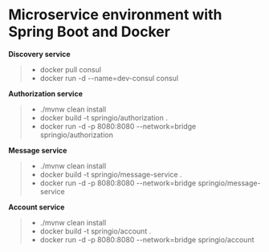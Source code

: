 # **Microservice environment with Spring Boot and Docker**

**Discovery service**
>- docker pull consul
>- docker run -d --name=dev-consul  consul

**Authorization service**
>- ./mvnw clean install
>- docker build -t springio/authorization .
>- docker run -d -p 8080:8080 --network=bridge springio/authorization

**Message service**
>- ./mvnw clean install
>- docker build -t springio/message-service .
>- docker run -d -p 8080:8080 --network=bridge springio/message-service

**Account service**
>- ./mvnw clean install
>- docker build -t springio/account .
>- docker run -d -p 8080:8080 --network=bridge springio/account



